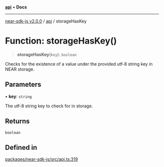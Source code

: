 [**api**](../README.md) • **Docs**

***

[near-sdk-js v2.0.0](../../packages.md) / [api](../README.md) / storageHasKey

# Function: storageHasKey()

> **storageHasKey**(`key`): `boolean`

Checks for the existence of a value under the provided utf-8 string key in NEAR storage.

## Parameters

• **key**: `string`

The utf-8 string key to check for in storage.

## Returns

`boolean`

## Defined in

[packages/near-sdk-js/src/api.ts:319](https://github.com/LimeChain/near-sdk-js/blob/7f4c32d152c77ff1750b2fd1709e062f4bbc3e1e/packages/near-sdk-js/src/api.ts#L319)
